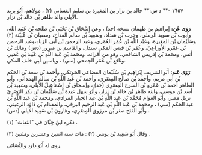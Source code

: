 ١٦٥٧ -** د س:** خالد بن نزار بن المغيرة بن سليم الغساني (٢) ، مولاهم، أَبُو يزيد الأيلي والد طاهر بْن خالد بْن نزار.

**رَوَى عَن:** إبراهيم بن طهمان نسخة (خد) ، وعن إِسْحَاق بْن يَحْيَى بْن طلحة بْن عُبَيد الله، وأيوب بْن سويد الرملي، وحرب بْن شداد، وسَعِيد بْن سالم القداح، وسفيان بْن عُيَيْنَة (٣) وسُلَيْمان بْن المغيرة، وعَبْد اللَّهِ بْن عُمَر العُمَري، وعبد الرحمن بْن أَبي الزناد،وعبد الرحمن بْن عَمْرو الأَوزاعِيّ، وعُمَر بْن قيس المكي سندل، والقاسم بن مبرور (دس) ومالك بْن أنس، ومحمد بْن إدريس الشافعي، وهو من أقرانه، ومحمد بْن عَبد اللَّهِ بْن عُبَيد بْن عُمَير، ونافع بْن عُمَر الجمحي (سي) ، وياسين أبي خلف المكي.

**رَوَى عَنه:** أَبُو الشريف إِبْرَاهِيم بْن سُلَيْمان القضاعي الحوتكي، وأحمد بْن سعد بْن الحكم بْن أَبي مريم، وأحمد بْن صالح المِصْرِي، وأحمد بْن عَبد اللَّهِ بْن سالم الهمداني، وأبو الطاهر أحمد بْن عَمْرو بْن السرح المِصْرِي (خد) ، وإسحاق بْن إِسْمَاعِيلَ الأيلي، وسَعِيد بْن أسد بْن موسى، وابنه طاهر بْن خالد بْن نزار، وأَبُو سهل عبدة بْن سُلَيْمان بْن بكر البَصْرِيّ نزيل مصر، وأَبُو العوام مُحَمَّد بْن عَبد اللَّهِ بْن عبد الجبار المرادي، ومحمد بْن عَبد اللَّهِ بْن عبد الحكم (سي) ، ومحمد بْن عَبد اللَّهِ بْن عَبد الرحيم البرقي، والمقدام بْن دَاوُد الرعيني، وأَبُو الفتح صنر بْن مرزوق المِصْرِي، وهارون بْن سَعِيد الايلي (دس) .

ذكره ابنُ حِبَّان في "الثقات" (١) .

وَقَال أَبُو سَعِيد بْن يونس (٢) : مات سنة اثنتين وعشرين ومئتين (٣) .

روى له أَبُو داود والنَّسَائي.